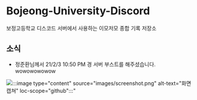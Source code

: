 # Bojeong-University-Discord

보정고등학교 디스코드 서버에서 사용하는 이모저모 종합 기록 저장소

## 소식

* 정준환님께서 21/2/3 10:50 PM 경 서버 부스트를 해주셨습니다. wowowowowow

![:::image type="content" source="images/screenshot.png" alt-text="화면 캡쳐" loc-scope="github":::"]("./images/screenshot.png")